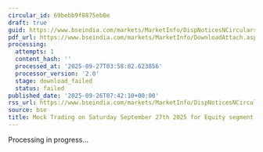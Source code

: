 ```yaml
---
circular_id: 69bebb9f8875eb0e
draft: true
guid: https://www.bseindia.com/markets/MarketInfo/DispNoticesNCirculars.aspx?Noticeid={1B3B08B0-3CA3-4BD4-91C7-DB7CFA9887A3}&noticeno=20250926-6&dt=09/26/2025&icount=6&totcount=76&flag=0
pdf_url: https://www.bseindia.com/markets/MarketInfo/DownloadAttach.aspx?id=20250926-6&attachedId=
processing:
  attempts: 1
  content_hash: ''
  processed_at: '2025-09-27T03:58:02.623856'
  processor_version: '2.0'
  stage: download_failed
  status: failed
published_date: '2025-09-26T07:42:10+00:00'
rss_url: https://www.bseindia.com/markets/MarketInfo/DispNoticesNCirculars.aspx?Noticeid={1B3B08B0-3CA3-4BD4-91C7-DB7CFA9887A3}&noticeno=20250926-6&dt=09/26/2025&icount=6&totcount=76&flag=0
source: bse
title: Mock Trading on Saturday September 27th 2025 for Equity segment
---
```


Processing in progress...
